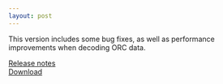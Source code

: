 ```yaml
---
layout: post
---
```


This version includes some bug fixes, as well as performance improvements when decoding ORC data.

[Release notes](https://prestosql.io/docs/current/release/release-306.html)   
[Download](https://prestosql.io/download.html)

